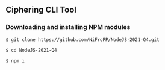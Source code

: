 ## Ciphering CLI Tool

### Downloading and installing NPM modules

```
$ git clone https://github.com/NiFroPP/NodeJS-2021-Q4.git
```

```
$ cd NodeJS-2021-Q4
```

```
$ npm i
```
